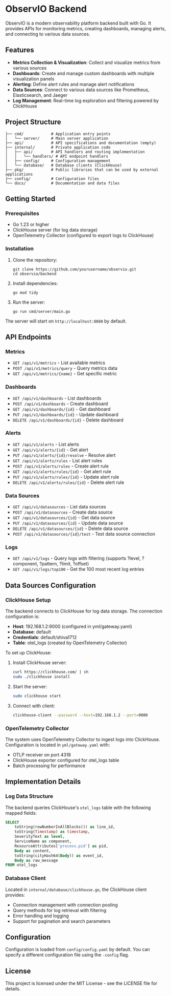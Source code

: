 # ObservIO Backend

ObservIO is a modern observability platform backend built with Go. It provides APIs for monitoring metrics, creating dashboards, managing alerts, and connecting to various data sources.

## Features

- **Metrics Collection & Visualization**: Collect and visualize metrics from various sources
- **Dashboards**: Create and manage custom dashboards with multiple visualization panels
- **Alerting**: Define alert rules and manage alert notifications
- **Data Sources**: Connect to various data sources like Prometheus, Elasticsearch, and Jaeger
- **Log Management**: Real-time log exploration and filtering powered by ClickHouse

## Project Structure

```
├── cmd/            # Application entry points
│   └── server/     # Main server application
├── api/            # API specifications and documentation (empty)
├── internal/       # Private application code
│   ├── api/        # API handlers and routing implementation
│   │   └── handlers/ # API endpoint handlers
│   ├── config/     # Configuration management
│   └── database/   # Database clients (ClickHouse)
├── pkg/            # Public libraries that can be used by external applications
├── config/         # Configuration files
└── docs/           # Documentation and data files
```

## Getting Started

### Prerequisites

- Go 1.23 or higher
- ClickHouse server (for log data storage)
- OpenTelemetry Collector (configured to export logs to ClickHouse)

### Installation

1. Clone the repository:
   ```
   git clone https://github.com/yourusername/observio.git
   cd observio/backend
   ```

2. Install dependencies:
   ```
   go mod tidy
   ```

3. Run the server:
   ```
   go run cmd/server/main.go
   ```

The server will start on `http://localhost:8080` by default.

## API Endpoints

### Metrics
- `GET /api/v1/metrics` - List available metrics
- `POST /api/v1/metrics/query` - Query metrics data
- `GET /api/v1/metrics/{name}` - Get specific metric

### Dashboards
- `GET /api/v1/dashboards` - List dashboards
- `POST /api/v1/dashboards` - Create dashboard
- `GET /api/v1/dashboards/{id}` - Get dashboard
- `PUT /api/v1/dashboards/{id}` - Update dashboard
- `DELETE /api/v1/dashboards/{id}` - Delete dashboard

### Alerts
- `GET /api/v1/alerts` - List alerts
- `GET /api/v1/alerts/{id}` - Get alert
- `PUT /api/v1/alerts/{id}/resolve` - Resolve alert
- `GET /api/v1/alerts/rules` - List alert rules
- `POST /api/v1/alerts/rules` - Create alert rule
- `GET /api/v1/alerts/rules/{id}` - Get alert rule
- `PUT /api/v1/alerts/rules/{id}` - Update alert rule
- `DELETE /api/v1/alerts/rules/{id}` - Delete alert rule

### Data Sources
- `GET /api/v1/datasources` - List data sources
- `POST /api/v1/datasources` - Create data source
- `GET /api/v1/datasources/{id}` - Get data source
- `PUT /api/v1/datasources/{id}` - Update data source
- `DELETE /api/v1/datasources/{id}` - Delete data source
- `POST /api/v1/datasources/{id}/test` - Test data source connection

### Logs
- `GET /api/v1/logs` - Query logs with filtering (supports ?level, ?component, ?pattern, ?limit, ?offset)
- `GET /api/v1/logs/top100` - Get the 100 most recent log entries

## Data Sources Configuration

### ClickHouse Setup

The backend connects to ClickHouse for log data storage. The connection configuration is:

- **Host**: 192.168.1.2:9000 (configured in yml/gateway.yaml)
- **Database**: default
- **Credentials**: default/shiva1712
- **Table**: otel_logs (created by OpenTelemetry Collector)

To set up ClickHouse:

1. Install ClickHouse server:
   ```bash
   curl https://clickhouse.com/ | sh
   sudo ./clickhouse install
   ```

2. Start the server:
   ```bash
   sudo clickhouse start
   ```

3. Connect with client:
   ```bash
   clickhouse-client --password --host=192.168.1.2 --port=9000
   ```

### OpenTelemetry Collector

The system uses OpenTelemetry Collector to ingest logs into ClickHouse. Configuration is located in `yml/gateway.yaml` with:

- OTLP receiver on port 4318
- ClickHouse exporter configured for otel_logs table
- Batch processing for performance

## Implementation Details

### Log Data Structure

The backend queries ClickHouse's `otel_logs` table with the following mapped fields:

```sql
SELECT 
    toString(rowNumberInAllBlocks()) as line_id,
    toString(Timestamp) as timestamp,
    SeverityText as level,
    ServiceName as component,
    ResourceAttributes['process.pid'] as pid,
    Body as content,
    toString(cityHash64(Body)) as event_id,
    Body as raw_message
FROM otel_logs
```

### Database Client

Located in `internal/database/clickhouse.go`, the ClickHouse client provides:
- Connection management with connection pooling
- Query methods for log retrieval with filtering
- Error handling and logging
- Support for pagination and search parameters

## Configuration

Configuration is loaded from `config/config.yaml` by default. You can specify a different configuration file using the `-config` flag.

## License

This project is licensed under the MIT License - see the LICENSE file for details.
